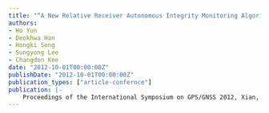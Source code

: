 ```yaml
---
title: "“A New Relative Receiver Autonomous Integrity Monitoring Algorithm for Multiple Failures”"
authors:
- Ho Yun
- Deokhwa Han
- Hongki Song
- Sungyong Lee
- Changdon Kee
date: "2012-10-01T00:00:00Z"
publishDate: "2012-10-01T00:00:00Z"
publication_types: ["article-confernce"]
publication: |-
    Proceedings of the International Symposium on GPS/GNSS 2012, Xian, China, Oct. 2012
---
```

